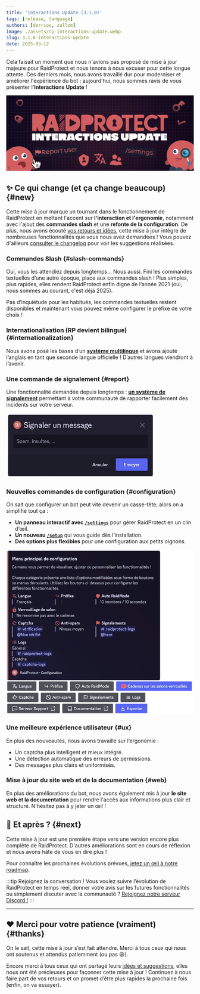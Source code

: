 ```yaml
---
title: 'Interactions Update (3.1.0)'
tags: [release, language]
authors: [derrios, zallom]
image: ./assets/rp-interactions-update.webp
slug: 3.1.0-interactions-update
date: 2025-03-12
---
```


Cela faisait un moment que nous n'avions pas proposé de mise à jour majeure pour RaidProtect et nous tenons à nous excuser pour cette longue attente. Ces derniers mois, nous avons travaillé dur pour moderniser et améliorer l'expérience du bot ; aujourd'hui, nous sommes ravis de vous présenter l'**Interactions Update** !

![RaidProtect Interactions Update blog post social card](./assets/rp-interactions-update.webp)

<!--truncate-->

## ✨ Ce qui change (et ça change beaucoup) {#new}

Cette mise à jour marque un tournant dans le fonctionnement de RaidProtect en mettant l'accent sur **l'interaction et l'ergonomie**, notamment avec l'ajout des **commandes slash** et une **refonte de la configuration**. De plus, nous avons écouté <a href="https://suggestions.raidprotect.bot" target="_blank">vos retours et idées</a>, cette mise à jour intègre de nombreuses fonctionnalités que vous nous avez demandées ! Vous pouvez d'ailleurs [consulter le changelog](/changelog) pour voir les suggestions réalisées.

### Commandes Slash {#slash-commands}

Oui, vous les attendiez depuis longtemps... Nous aussi. Fini les commandes textuelles d’une autre époque, place aux commandes slash ! Plus simples, plus rapides, elles rendent RaidProtect enfin digne de l’année 2021 (oui, nous sommes au courant, c'est déjà 2025).

Pas d’inquiétude pour les habitués, les commandes textuelles restent disponibles et maintenant vous pouvez même configurer le préfixe de votre choix !

### Internationalisation (RP devient bilingue) {#internationalization}

Nous avons posé les bases d’un [**système multilingue**](/language) et avons ajouté l’anglais en tant que seconde langue officielle ! D’autres langues viendront à l’avenir.

### Une commande de signalement {#report}

Une fonctionnalité demandée depuis longtemps : [**un système de signalement**](/features/reports) permettant à votre communauté de rapporter facilement des incidents sur votre serveur.

![Capture d'écran menu de report](./assets/rp-report-message.webp)

### Nouvelles commandes de configuration {#configuration}

On sait que configurer un bot peut vite devenir un casse-tête, alors on a simplifié tout ça :
- **Un panneau interactif avec [`/settings`](/setup#settings)** pour gérer RaidProtect en un clin d’œil.
- **Un nouveau [`/setup`](/setup#install)** qui vous guide dès l’installation.
- **Des options plus flexibles** pour une configuration aux petits oignons.

![Capture d'écran menu de configuration](./assets/rp-configuration-menu.webp)

### Une meilleure expérience utilisateur {#ux}

En plus des nouveautés, nous avons travaillé sur l’ergonomie :
- Un captcha plus intelligent et mieux intégré.
- Une détection automatique des erreurs de permissions.
- Des messages plus clairs et uniformisés.

### Mise à jour du site web et de la documentation {#web}

En plus des améliorations du bot, nous avons également mis à jour **le site web et la documentation** pour rendre l'accès aux informations plus clair et structuré. N'hésitez pas à y jeter un œil !


## 🔎 Et après ? {#next}

Cette mise à jour est une première étape vers une version encore plus complète de RaidProtect. D'autres améliorations sont en cours de réflexion et nous avons hâte de vous en dire plus !

Pour connaître les prochaines évolutions prévues, <a href="https://suggestions.raidprotect.bot/roadmap" target="_blank">jetez un œil à notre roadmap</a>. 

:::tip Rejoignez la conversation !
Vous voulez suivre l’évolution de RaidProtect en temps réel, donner votre avis sur les futures fonctionnalités ou simplement discuter avec la communauté ? <a href="https://raidprotect.bot/discord" target="_blank">Rejoignez notre serveur Discord !</a>
:::

---

## ❤️ Merci pour votre patience (vraiment) {#thanks}

On le sait, cette mise à jour s’est fait attendre. Merci à tous ceux qui nous ont soutenus et attendus patiemment (ou pas 😆).

Encore merci à tous ceux qui ont partagé leurs <a href="https://suggestions.raidprotect.bot" target="_blank">idées et suggestions</a>, elles nous ont été précieuses pour façonner cette mise à jour ! Continuez à nous faire part de vos retours et on promet d’être plus rapides la prochaine fois (enfin, on va essayer).